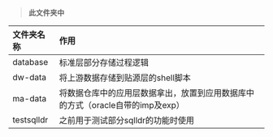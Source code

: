 > **此文件夹中**


文件夹名称|作用
:--|:--
database|标准层部分存储过程逻辑
dw-data|将上游数据存储到贴源层的shell脚本
ma-data|将数据仓库中的应用层数据拿出，放置到应用数据库中的方式（oracle自带的imp及exp）
testsqlldr|之前用于测试部分sqlldr的功能时使用